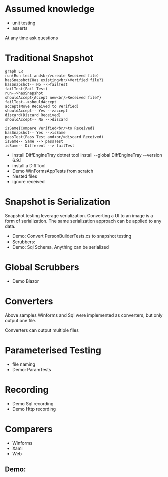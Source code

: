 # Assumed knowledge

 * unit testing
 * asserts

At any time ask questions


# Traditional Snapshot

```mermaid
graph LR
run(Run test and<br/>create Received file)
hasSnapshot{Has existing<br/>Verified file?}
hasSnapshot-- No -->failTest
failTest(Fail Test)
run-->hasSnapshot
shouldAccept{Accept new<br/>Received file?}
failTest-->shouldAccept
accept(Move Received to Verified)
shouldAccept-- Yes -->accept
discard(Discard Received)
shouldAccept-- No -->discard

isSame{Compare Verified<br/>to Received}
hasSnapshot-- Yes -->isSame
passTest(Pass Test and<br/>discard Received)
isSame-- Same --> passTest
isSame-- Different --> failTest
```

 * install DiffEngineTray
   dotnet tool install --global DiffEngineTray --version 6.9.1
 * install a DiffTool
 * Demo WinFormsAppTests from scratch
 * Nested files
 * ignore received


# Snapshot is Serialization

Snapshot testing leverage serialization. Converting a UI to an image is a form of serialization. The same serialization approach can be applied to any data.

 * Demo: Convert PersonBuilderTests.cs to snapshot testing
 * Scrubbers:
 * Demo: Sql Schema, Anything can be serialized


# Global Scrubbers

 * Demo Blazor


# Converters

Above samples Winforms and Sql were implemented as converters, but only output one file.

Converters can output multiple files


# Parameterised Testing

 * file naming
 * Demo: ParamTests


# Recording

 * Demo Sql recording
 * Demo Http recording




# Comparers

 * Winforms
 * Xaml
 * Web 

## Demo: 